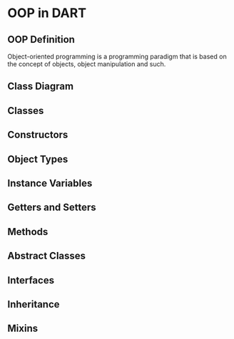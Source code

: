 # OOP in DART

## OOP Definition

Object-oriented programming is a programming paradigm that is based on the concept of objects, object manipulation and such.

## Class Diagram

## Classes

## Constructors

## Object Types

## Instance Variables

## Getters and Setters

## Methods

## Abstract Classes

## Interfaces

## Inheritance

## Mixins